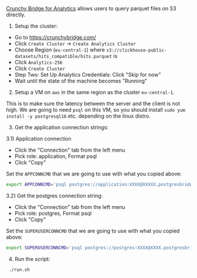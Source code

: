 
[Crunchy Bridge for Analytics](https://docs.crunchybridge.com/analytics) allows users to query parquet files on S3 directly.


1) Setup the cluster:

- Go to https://crunchybridge.com/
- Click `Create Cluster` -> `Create Analytics Cluster`
- Choose Region (`eu-central-1`) where `s3://clickhouse-public-datasets/hits_compatible/hits.parquet` is
- Click `Analytics-256`
- Click `Create Cluster`
- Step Two: Set Up Analytics Credentials: Click "Skip for now"
- Wait until the state of the machine becomes "Running"

2) Setup a VM on `aws` in the same region as the cluster `eu-central-1`.

This is to make sure the latency between the server and the client is not high. We are going to need `psql` on this VM, so you should install `sudo yum install -y postgresql16` etc. depending on the linux distro.


3) Get the application connection strings:

3.1) Application connection
- Click the "Connection" tab from the left menu
- Pick role: application, Format psql
- Click "Copy"

 Set the `APPCONNCMD` that we are going to use with what you copied above:
```bash
export APPCONNCMD='psql postgres://application:XXXX@XXXXX.postgresbridge.com:5432/postgres'
```

3.2) Get the postgres connection string:

- Click the "Connection" tab from the left menu
- Pick role: postgres, Format psql
- Click "Copy"

Set the `SUPERUSERCONNCMD` that we are going to use with what you copied above:
```bash
export SUPERUSERCONNCMD='psql postgres://postgres:XXXX@XXXX.postgresbridge.com:5432/postgres'
```

4) Run the script:
```bash
 ./run.sh 
 ```
